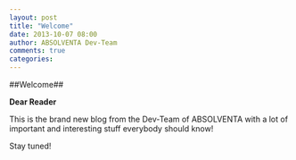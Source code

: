 ```yaml
---
layout: post
title: "Welcome"
date: 2013-10-07 08:00
author: ABSOLVENTA Dev-Team
comments: true
categories:
---
```


##Welcome##

__Dear Reader__

This is the brand new blog from the Dev-Team of ABSOLVENTA with a lot of important and interesting stuff everybody should know!

Stay tuned!
